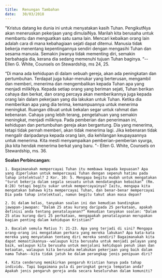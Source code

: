 ```yaml
---
title:  Renungan Tambahan
date:   30/03/2018
---
```


"Kristus datang ke dunia ini untuk menyatakan kasih Tuhan. PengikutNya akan meneruskan pekerjaan yang dimulaiNya. Marilah kita berusaha untuk membantu dan menguatkan satu sama lain. Mencari kebaikan orang lain adalah cara di mana kebahagiaan sejati dapat ditemui. Manusia tidak bekerja menentang kepentingannya sendiri dengan mengasihi Tuhan dan sesama manusia. Semakin  jiwanya tidak mementing diri, semakin berbahagia dia, kerana dia sedang memenuhi tujuan Tuhan baginya. “-- Ellen G. White, Counsels on Stewardship, ms 24, 25.

“Di mana ada kehidupan di dalam sebuah gereja, akan ada peningkatan dan pertumbuhan. Terdapat juga tukar-menukar yang berterusan, mengambil dan memberi, menerima dan mengembalikan kepada Tuhan apa yang menjadi milikNya. Kepada setiap orang yang beriman sejati, Tuhan berikan cahaya dan berkat, dan orang percaya akan memberikannya juga kepada orang lain dalam pekerjaan yang dia lakukan untuk Tuhan. Ketika dia memberikan apa yang dia terima, kemampuannya untuk menerima meningkat. Ruangan dibuat untuk bekalan segar untuk rahmat dan kebenaran. Cahaya yang lebih terang, pengetahuan yang semakin meningkat, menjadi miliknya. Pada pemberian dan penerimaan ini, kehidupan dan pertumbuhan gereja akan bergantung. Dia yang menerima, tetapi tidak pernah memberi, akan tidak menerima lagi. Jika kebenaran tidak mengalir daripadanya kepada orang lain, dia kehilangan keupayaannya untuk menerima. Kita mesti menyampaikan pemberian-pemberian syurga, jika kita hendak menerima berkat yang baru. "- Ellen G. White, Counsels on Stewardship, ms. 36.

**Soalan Perbincangan:**

`1. Bagaimanakah mempercayai Tuhan itu membawa kepada kepuasan? Apa yang diperlukan untuk mempercayai Tuhan dengan sepenuh hatimu pada tahap intelektual? 2 Kor. 10: 5. Mengapa begitu mudah untuk mengatakan "turut bekerja dalam segala sesuatu untuk mendatangkan kebaikan” (Rm. 8:28) tetapi begitu sukar untuk mempercayainya? Iaitu, mengapa kita mengatakan bahawa kita mempercayai Tuhan, dan benar-benar mempercayai Dia pada tahap intelektual, namun begitu takut akan masa depan?`

`2. Di dalam kelas, tanyakan soalan ini dan kemudian bandingkan jawapan-jawapan: “Dalam 25 atau kurang daripada 25 perkataan, apakah definisi anda tentang penatalayanan?” Kemudian tanyakan soalan: "Dalam 25 atau kurang dari 25 perkataan, mengapakah penatalayanan merupakan bagian penting dalam kehidupan Kristian?”`

`3. Bacalah semula Matius 7: 21-23. Apa yang terjadi di sini? Mengapa orang-orang ini mengatakan perkara yang mereka lakukan? Apa kata-kata mereka yang menyatakan tentang diri mereka sendiri? Bagaimanakah kita dapat memastikannya--walaupun kita berusaha untuk menjadi pelayan yang baik, walaupun kita berusaha untuk menjalani kehidupan penuh iman dan ketaatan, walaupun kita berusaha melakukan pekerjaan yang baik dalam nama Tuhan--kita tidak jatuh ke dalam perangkap jenis penipuan diri?`

`4. Kita cenderung memikirkan pengaruh Kristian hanya pada tahap individu. Tapi bagaimana pula di peringkat gereja tempatan anda? Apakah jenis pengaruh gereja anda secara keseluruhan dalam komuniti?`
